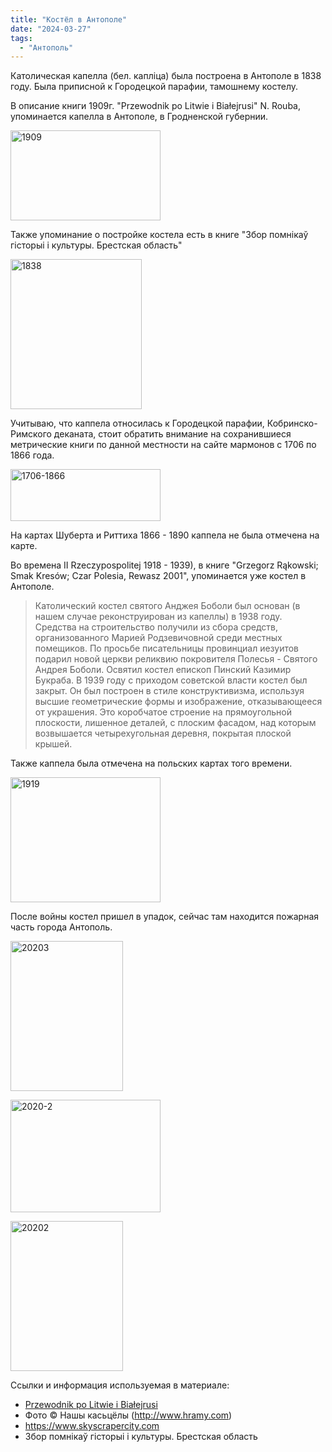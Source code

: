 ```yaml
---
title: "Костёл в Антополе"
date: "2024-03-27"
tags: 
  - "Антополь"
---
```


Католическая капелла (бел. каплiца) была построена в Антополе в 1838 году. Была приписной к Городецкой парафии, тамошнему костелу.

В описание книги 1909г. "Przewodnik po Litwie i Białejrusi" N. Rouba, упоминается капелла в Антополе, в Гродненской губернии.

<a data-flickr-embed="true" href="https://www.flickr.com/photos/98644112@N04/53636013714/in/album-72177720316033635/" title="1909"><img src="https://live.staticflickr.com/65535/53636013714_f0882231aa_m.jpg" width="240" height="144" alt="1909"/></a><script async src="//embedr.flickr.com/assets/client-code.js" charset="utf-8"></script>

Также упоминание о постройке костела есть в книге "Збор помнікаў гісторыі і культуры. Брестская область"

<a data-flickr-embed="true" href="https://www.flickr.com/photos/98644112@N04/53635885808/in/album-72177720316033635/" title="1838"><img src="https://live.staticflickr.com/65535/53635885808_71d7856b6a_m.jpg" width="210" height="240" alt="1838"/></a><script async src="//embedr.flickr.com/assets/client-code.js" charset="utf-8"></script>

Учитываю, что каппела относилась к Городецкой парафии, Кобринско-Римского деканата, стоит обратить внимание на сохранившиеся метрические книги по данной местности на сайте мармонов с 1706 по 1866 года.

<a data-flickr-embed="true" href="https://www.flickr.com/photos/98644112@N04/53635886063/in/album-72177720316033635/" title="1706-1866"><img src="https://live.staticflickr.com/65535/53635886063_3f4f68b927_m.jpg" width="240" height="83" alt="1706-1866"/></a><script async src="//embedr.flickr.com/assets/client-code.js" charset="utf-8"></script>

На картах Шуберта и Риттиха 1866 - 1890 каппела не была отмечена на карте.

Во времена II Rzeczypospolitej 1918 - 1939), в книге "Grzegorz Rąkowski; Smak Kresów; Czar Polesia, Rewasz 2001", упоминается уже костел в Антополе.

> Католический костел святого Анджея Боболи был основан (в нашем случае реконструирован из капеллы) в 1938 году. Средства на строительство получили из сбора средств, организованного Марией Родзевичовной среди местных помещиков. По просьбе писательницы провинциал иезуитов подарил новой церкви реликвию покровителя Полесья - Святого Андрея Боболи. Освятил костел епископ Пинский Казимир Букраба. В 1939 году с приходом советской власти костел был закрыт. Он был построен в стиле конструктивизма, используя высшие геометрические формы и изображение, отказывающееся от украшения. Это коробчатое строение на прямоугольной плоскости, лишенное деталей, с плоским фасадом, над которым возвышается четырехугольная деревня, покрытая плоской крышей.

Также каппела была отмечена на польских картах того времени.

<a data-flickr-embed="true" href="https://www.flickr.com/photos/98644112@N04/53635679506/in/album-72177720316033635/" title="1919"><img src="https://live.staticflickr.com/65535/53635679506_fc643ecf67_m.jpg" width="240" height="200" alt="1919"/></a><script async src="//embedr.flickr.com/assets/client-code.js" charset="utf-8"></script>

После войны костел пришел в упадок, сейчас там находится пожарная часть города Антополь.

<a data-flickr-embed="true" href="https://www.flickr.com/photos/98644112@N04/53634784237/in/album-72177720316033635/" title="20203"><img src="https://live.staticflickr.com/65535/53634784237_862a6f5ebc_m.jpg" width="180" height="240" alt="20203"/></a><script async src="//embedr.flickr.com/assets/client-code.js" charset="utf-8"></script>

<a data-flickr-embed="true" href="https://www.flickr.com/photos/98644112@N04/53634784842/in/album-72177720316033635/" title="2020-2"><img src="https://live.staticflickr.com/65535/53634784842_3554986190_m.jpg" width="240" height="180" alt="2020-2"/></a><script async src="//embedr.flickr.com/assets/client-code.js" charset="utf-8"></script>

<a data-flickr-embed="true" href="https://www.flickr.com/photos/98644112@N04/53636126155/in/album-72177720316033635/" title="20202"><img src="https://live.staticflickr.com/65535/53636126155_1824c34379_m.jpg" width="180" height="240" alt="20202"/></a><script async src="//embedr.flickr.com/assets/client-code.js" charset="utf-8"></script>

Ссылки и информация используемая в материале:

- [Przewodnik po Litwie i Białejrusi](https://polona.pl/item/przewodnik-po-litwie-i-bialejrusi,MTM5NDcxNQ/1/#info)
- Фото © Нашы касьцёлы (http://www.hramy.com)
- https://www.skyscrapercity.com
- Збор помнікаў гісторыі і культуры. Брестская область
